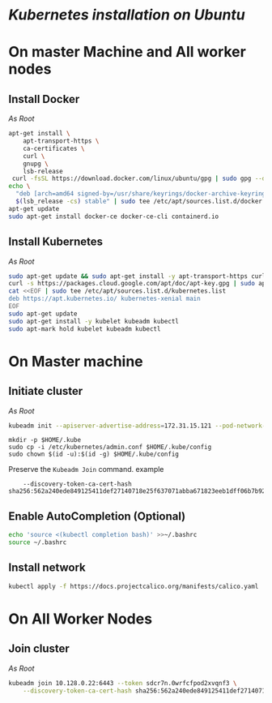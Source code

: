 # _Kubernetes installation on Ubuntu_

# On master Machine and All worker nodes
## Install Docker
*As Root*
``` bash linenums="1"
apt-get install \
    apt-transport-https \
    ca-certificates \
    curl \
    gnupg \
    lsb-release
 curl -fsSL https://download.docker.com/linux/ubuntu/gpg | sudo gpg --dearmor -o /usr/share/keyrings/docker-archive-keyring.gpg
echo \
  "deb [arch=amd64 signed-by=/usr/share/keyrings/docker-archive-keyring.gpg] https://download.docker.com/linux/ubuntu \
  $(lsb_release -cs) stable" | sudo tee /etc/apt/sources.list.d/docker.list > /dev/null
apt-get update
sudo apt-get install docker-ce docker-ce-cli containerd.io
```

## Install Kubernetes
*As Root*
``` bash
sudo apt-get update && sudo apt-get install -y apt-transport-https curl
curl -s https://packages.cloud.google.com/apt/doc/apt-key.gpg | sudo apt-key add -
cat <<EOF | sudo tee /etc/apt/sources.list.d/kubernetes.list
deb https://apt.kubernetes.io/ kubernetes-xenial main
EOF
sudo apt-get update
sudo apt-get install -y kubelet kubeadm kubectl
sudo apt-mark hold kubelet kubeadm kubectl
```
# On Master machine
## Initiate cluster
*As Root*
``` bash
kubeadm init --apiserver-advertise-address=172.31.15.121 --pod-network-cidr=192.168.0.0/16 --ignore-preflight-errors=Mem,NumCPU
```
```
mkdir -p $HOME/.kube
sudo cp -i /etc/kubernetes/admin.conf $HOME/.kube/config
sudo chown $(id -u):$(id -g) $HOME/.kube/config
```
Preserve the  `Kubeadm Join` command. example
```kubeadm join 10.128.0.22:6443 --token sdcr7n.0wrfcfpod2xvqnf3 \
    --discovery-token-ca-cert-hash sha256:562a240ede849125411def27140718e25f637071abba671823eeb1dff06b7b92
```

## Enable AutoCompletion (Optional)
``` bash
echo 'source <(kubectl completion bash)' >>~/.bashrc
source ~/.bashrc
```

## Install network
``` bash
kubectl apply -f https://docs.projectcalico.org/manifests/calico.yaml
```

# On All Worker Nodes
## Join cluster
*As Root*
``` bash
kubeadm join 10.128.0.22:6443 --token sdcr7n.0wrfcfpod2xvqnf3 \
    --discovery-token-ca-cert-hash sha256:562a240ede849125411def27140718e25f637071abba671823eeb1dff06b7b92
```
